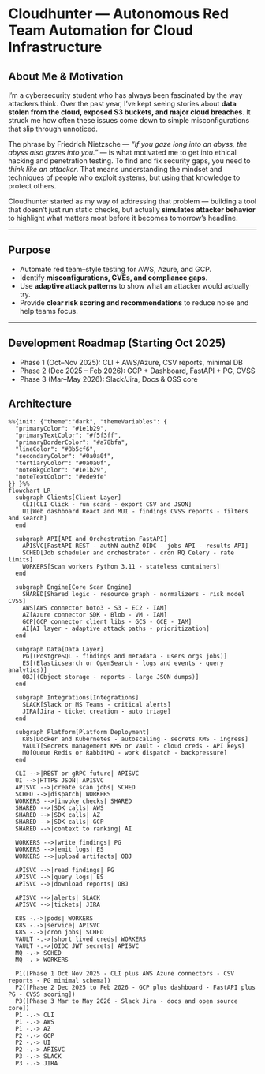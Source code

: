 # Cloudhunter — Autonomous Red Team Automation for Cloud Infrastructure

##  About Me & Motivation
I’m a cybersecurity student who has always been fascinated by the way attackers think. Over the past year, I’ve kept seeing stories about **data stolen from the cloud, exposed S3 buckets, and major cloud breaches**. It struck me how often these issues come down to simple misconfigurations that slip through unnoticed.

The phrase by Friedrich Nietzsche — *“If you gaze long into an abyss, the abyss also gazes into you.”* — is what motivated me to get into ethical hacking and penetration testing. To find and fix security gaps, you need to *think like an attacker*. That means understanding the mindset and techniques of people who exploit systems, but using that knowledge to protect others.

Cloudhunter started as my way of addressing that problem — building a tool that doesn’t just run static checks, but actually **simulates attacker behavior** to highlight what matters most before it becomes tomorrow’s headline.

---

##  Purpose
- Automate red team–style testing for AWS, Azure, and GCP.
- Identify **misconfigurations, CVEs, and compliance gaps**.
- Use **adaptive attack patterns** to show what an attacker would actually try.
- Provide **clear risk scoring and recommendations** to reduce noise and help teams focus.

---

##  Development Roadmap (Starting Oct 2025)
- Phase 1 (Oct–Nov 2025): CLI + AWS/Azure, CSV reports, minimal DB
- Phase 2 (Dec 2025 – Feb 2026): GCP + Dashboard, FastAPI + PG, CVSS
- Phase 3 (Mar–May 2026): Slack/Jira, Docs & OSS core

## Architecture 
```mermaid
%%{init: {"theme":"dark", "themeVariables": {
  "primaryColor": "#1e1b29",
  "primaryTextColor": "#f5f3ff",
  "primaryBorderColor": "#a78bfa",
  "lineColor": "#8b5cf6",
  "secondaryColor": "#0a0a0f",
  "tertiaryColor": "#0a0a0f",
  "noteBkgColor": "#1e1b29",
  "noteTextColor": "#ede9fe"
}} }%%
flowchart LR
  subgraph Clients[Client Layer]
    CLI[CLI Click - run scans - export CSV and JSON]
    UI[Web dashboard React and MUI - findings CVSS reports - filters and search]
  end

  subgraph API[API and Orchestration FastAPI]
    APISVC[FastAPI REST - authN authZ OIDC - jobs API - results API]
    SCHED[Job scheduler and orchestrator - cron RQ Celery - rate limits]
    WORKERS[Scan workers Python 3.11 - stateless containers]
  end

  subgraph Engine[Core Scan Engine]
    SHARED[Shared logic - resource graph - normalizers - risk model CVSS]
    AWS[AWS connector boto3 - S3 - EC2 - IAM]
    AZ[Azure connector SDK - Blob - VM - IAM]
    GCP[GCP connector client libs - GCS - GCE - IAM]
    AI[AI layer - adaptive attack paths - prioritization]
  end

  subgraph Data[Data Layer]
    PG[(PostgreSQL - findings and metadata - users orgs jobs)]
    ES[(Elasticsearch or OpenSearch - logs and events - query analytics)]
    OBJ[(Object storage - reports - large JSON dumps)]
  end

  subgraph Integrations[Integrations]
    SLACK[Slack or MS Teams - critical alerts]
    JIRA[Jira - ticket creation - auto triage]
  end

  subgraph Platform[Platform Deployment]
    K8S[Docker and Kubernetes - autoscaling - secrets KMS - ingress]
    VAULT[Secrets management KMS or Vault - cloud creds - API keys]
    MQ[Queue Redis or RabbitMQ - work dispatch - backpressure]
  end

  CLI -->|REST or gRPC future| APISVC
  UI -->|HTTPS JSON| APISVC
  APISVC -->|create scan jobs| SCHED
  SCHED -->|dispatch| WORKERS
  WORKERS -->|invoke checks| SHARED
  SHARED -->|SDK calls| AWS
  SHARED -->|SDK calls| AZ
  SHARED -->|SDK calls| GCP
  SHARED -->|context to ranking| AI

  WORKERS -->|write findings| PG
  WORKERS -->|emit logs| ES
  WORKERS -->|upload artifacts| OBJ

  APISVC -->|read findings| PG
  APISVC -->|query logs| ES
  APISVC -->|download reports| OBJ

  APISVC -->|alerts| SLACK
  APISVC -->|tickets| JIRA

  K8S -.->|pods| WORKERS
  K8S -.->|service| APISVC
  K8S -.->|cron jobs| SCHED
  VAULT -.->|short lived creds| WORKERS
  VAULT -.->|OIDC JWT secrets| APISVC
  MQ -.-> SCHED
  MQ -.-> WORKERS

  P1([Phase 1 Oct Nov 2025 - CLI plus AWS Azure connectors - CSV reports - PG minimal schema])
  P2([Phase 2 Dec 2025 to Feb 2026 - GCP plus dashboard - FastAPI plus PG - CVSS scoring])
  P3([Phase 3 Mar to May 2026 - Slack Jira - docs and open source core])
  P1 -.-> CLI
  P1 -.-> AWS
  P1 -.-> AZ
  P2 -.-> GCP
  P2 -.-> UI
  P2 -.-> APISVC
  P3 -.-> SLACK
  P3 -.-> JIRA
